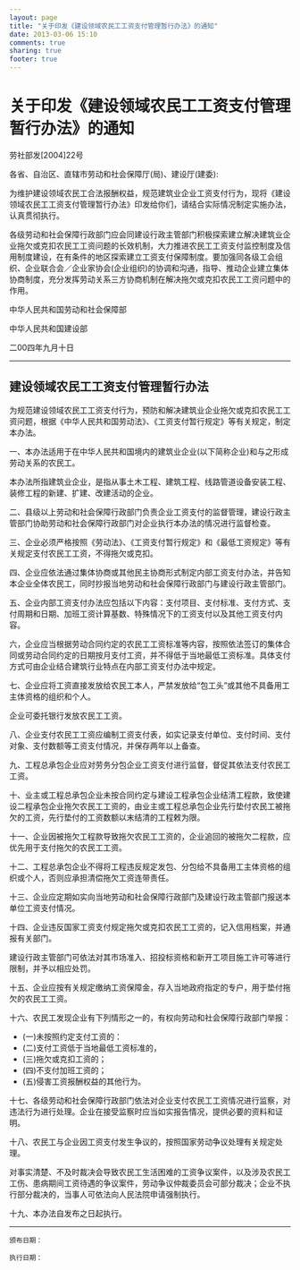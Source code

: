 ```yaml
---
layout: page
title: "关于印发《建设领域农民工工资支付管理暂行办法》的通知"
date: 2013-03-06 15:10
comments: true
sharing: true
footer: true
---
```



# 关于印发《建设领域农民工工资支付管理暂行办法》的通知

劳社部发[2004]22号

各省、自治区、直辖市劳动和社会保障厅(局)、建设厅(建委):

为维护建设领域农民工合法报酬权益，规范建筑业企业工资支付行为，现将《建设领域农民工工资支付管理暂行办法》印发给你们，请结合实际情况制定实施办法，认真贯彻执行。

各级劳动和社会保障行政部门应会同建设行政主管部门积极探索建立解决建筑业企业拖欠或克扣农民工工资问题的长效机制，大力推进农民工工资支付监控制度及信用制度建设，在有条件的地区探索建立工资支付保障制度。要加强同各级工会组织、企业联合会／企业家协会(企业组织)的协调和沟通，指导、推动企业建立集体协商制度，充分发挥劳动关系三方协商机制在解决拖欠或克扣农民工工资问题中的作用。

中华人民共和国劳动和社会保障部

中华人民共和国建设部

二00四年九月十日

---

## 建设领域农民工工资支付管理暂行办法

为规范建设领域农民工工资支付行为，预防和解决建筑业企业拖欠或克扣农民工工资问题，根据《中华人民共和国劳动法》、《工资支付暂行规定》等有关规定，制定本办法。

一、本办法适用于在中华人民共和国境内的建筑业企业(以下简称企业)和与之形成劳动关系的农民工。

本办法所指建筑业企业，是指从事土木工程、建筑工程、线路管道设备安装工程、装修工程的新建、扩建、改建活动的企业。

二、县级以上劳动和社会保障行政部门负责企业工资支付的监督管理，建设行政主管部门协助劳动和社会保障行政部门对企业执行本办法的情况进行监督检查。

三、企业必须严格按照《劳动法》、《工资支付暂行规定》和《最低工资规定》等有关规定支付农民工工资，不得拖欠或克扣。

四、企业应依法通过集体协商或其他民主协商形式制定内部工资支付办法，并告知本企业全体农民工，同时抄报当地劳动和社会保障行政部门与建设行政主管部门。

五、企业内部工资支付办法应包括以下内容：支付项目、支付标准、支付方式、支付周期和日期、加班工资计算基数、特殊情况下的工资支付以及其他工资支付内容。

六，企业应当根据劳动合同约定的农民工工资标准等内容，按照依法签订的集体合同或劳动合同约定的日期按月支付工资，并不得低于当地最低工资标准。具体支付方式可由企业结合建筑行业特点在内部工资支付办法中规定。

七、企业应将工资直接发放给农民工本人，严禁发放给“包工头”或其他不具备用工主体资格的组织和个人。

企业可委托银行发放农民工工资。

八、企业支付农民工工资应编制工资支付表，如实记录支付单位、支付时间、支付对象、支付数额等工资支付情况，并保存两年以上备查。

九、工程总承包企业应对劳务分包企业工资支付进行监督，督促其依法支付农民工工资。

十、业主或工程总承包企业未按合同约定与建设工程承包企业结清工程款，致使建设二程承包企业拖欠农民工工资的，由业主或工程总承包企业先行垫付农民工被拖欠的工资，先行垫付的工资数额以末结清的工程敕为限。

十一、企业因被拖欠工程款导致拖欠农民工工资的，企业追回的被拖欠二程款，应优先用于支付拖欠的农民工工资。

十二、工程总承包企业不得将工程违反规定发包、分包给不具备用工主体资格的组织或个人，否则应承担清偿拖欠工资连带责任。

十三、企业应定期如实向当地劳动和社会保障行政部门及建设行政主管部门报送本单位工资支付情况。

十四、企业违反国家工资支付规定拖欠或克扣农民工工资的，记入信用档案，并通报有关部门。

建设行政主管部门可依法对其市场准入、招投标资格和新开工项目施工许可等进行限制，并予以相应处罚。

十五、企业应按有关规定缴纳工资保障金，存入当地政府指定的专户，用于垫付拖欠的农民工工资。

十六、农民工发现企业有下列情形之一的，有权向劳动和社会保障行政部门举报：

* (一)未按照约定支付工资的：
* (二)支付工资低于当地最低工资标准的，
* (三)拖欠或克扣工资的；
* (四)不支付加班工资的；
* (五)侵害工资报酬权益的其他行为。

十七、各级劳动和社会保障行政部门依法对企业支付农民工工资情况进行监察，对违法行为进行处理。企业在接受监察时应当如实报告情况，提供必要的资料和证明。

十八、农民工与企业因工资支付发生争议的，按照国家劳动争议处理有关规定处理。

对事实清楚、不及时裁决会导致农民工生活困难的工资争议案件，以及涉及农民工工伤、患病期间工资待遇的争议案件，劳动争议仲裁委员会可部分裁决；企业不执行部分裁决的，当事人可依法向人民法院申请强制执行。

十九、本办法自发布之日起执行。


---

	颁布日期： 

	执行日期：

